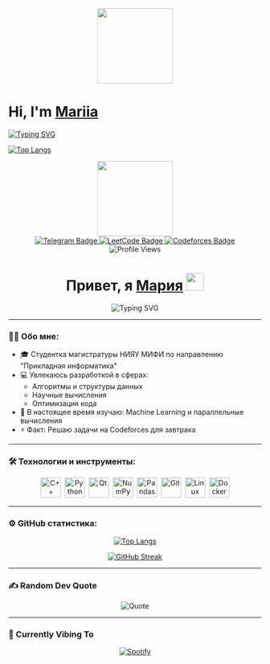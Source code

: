 <div id="header" align="center">
  <img src="https://media.giphy.com/media/v1.Y2lkPWVjZjA1ZTQ3aXFiZ2trMjFmOGR4a3NibWwxNW42ZmpibHl2ZzJnaHZwYmY3anB5MiZlcD12MV9naWZzX3NlYXJjaCZjdD1n/PeOnYlW8AmjcQEc2bZ/giphy.gif" width="150"/>
</div>

# Hi, I'm [Mariia](https://t.me/marshrutkatg)

[![Typing SVG](https://readme-typing-svg.herokuapp.com?color=%b8b5bd&lines=Computer+science+MEPhI+student)](https://git.io/typing-svg)

[![Top Langs](https://github-readme-stats.vercel.app/api/top-langs/?username=mariiamonk&layout=compact)](https://github.com/mariiamonk/github-readme-stats) 

<div id="header" align="center">
  <img src="https://media.giphy.com/media/v1.Y2lkPWVjZjA1ZTQ3aXFiZ2trMjFmOGR4a3NibWwxNW42ZmpibHl2ZzJnaHZwYmY3anB5MiZlcD12MV9naWZzX3NlYXJjaCZjdD1n/PeOnYlW8AmjcQEc2bZ/giphy.gif" width="150"/>
  
  <div id="badges">
    <a href="https://t.me/marshrutkatg">
      <img src="https://img.shields.io/badge/Telegram-2CA5E0?style=for-the-badge&logo=telegram&logoColor=white" alt="Telegram Badge"/>
    </a>
    <a href="https://leetcode.com/your-profile">
      <img src="https://img.shields.io/badge/LeetCode-FFA116?style=for-the-badge&logo=leetcode&logoColor=black" alt="LeetCode Badge"/>
    </a>
    <a href="https://codeforces.com/profile/your-profile">
      <img src="https://img.shields.io/badge/Codeforces-1F8ACB?style=for-the-badge&logo=codeforces&logoColor=white" alt="Codeforces Badge"/>
    </a>
  </div>
  
  <img src="https://komarev.com/ghpvc/?username=mariiamonk&style=flat-square&color=blueviolet" alt="Profile Views"/>
</div>

<h1 align="center">
  Привет, я <a href="https://t.me/marshrutkatg">Мария</a>
  <img src="https://media.giphy.com/media/hvRJCLFzcasrR4ia7z/giphy.gif" width="35px"/>
</h1>

<div align="center">
  <img src="https://readme-typing-svg.herokuapp.com?font=Fira+Code&pause=1000&color=BC96E6&center=true&width=435&lines=Студентка+МИФИ+по+информатике;Разработчик+C%2B%2B+%26+Python;Любитель+алгоритмических+задач" alt="Typing SVG" />
</div>

---

### :woman_technologist: Обо мне:
- 🎓 Студентка магистратуры НИЯУ МИФИ по направлению "Прикладная информатика"
- 💻 Увлекаюсь разработкой в сферах:
  - Алгоритмы и структуры данных
  - Научные вычисления
  - Оптимизация кода
- 🌱 В настоящее время изучаю: Machine Learning и параллельные вычисления
- ⚡ Факт: Решаю задачи на Codeforces для завтрака

---

### 🛠️ Технологии и инструменты:
<div align="center">
  <img src="https://cdn.jsdelivr.net/gh/devicons/devicon/icons/cplusplus/cplusplus-original.svg" title="C++" alt="C++" width="40" height="40"/>&nbsp;
  <img src="https://cdn.jsdelivr.net/gh/devicons/devicon/icons/python/python-original.svg" title="Python" alt="Python" width="40" height="40"/>&nbsp;
  <img src="https://cdn.jsdelivr.net/gh/devicons/devicon/icons/qt/qt-original.svg" title="Qt" alt="Qt" width="40" height="40"/>&nbsp;
  <img src="https://cdn.jsdelivr.net/gh/devicons/devicon/icons/numpy/numpy-original.svg" title="NumPy" alt="NumPy" width="40" height="40"/>&nbsp;
  <img src="https://cdn.jsdelivr.net/gh/devicons/devicon/icons/pandas/pandas-original.svg" title="Pandas" alt="Pandas" width="40" height="40"/>&nbsp;
  <img src="https://cdn.jsdelivr.net/gh/devicons/devicon/icons/git/git-original.svg" title="Git" alt="Git" width="40" height="40"/>&nbsp;
  <img src="https://cdn.jsdelivr.net/gh/devicons/devicon/icons/linux/linux-original.svg" title="Linux" alt="Linux" width="40" height="40"/>&nbsp;
  <img src="https://cdn.jsdelivr.net/gh/devicons/devicon/icons/docker/docker-original.svg" title="Docker" alt="Docker" width="40" height="40"/>
</div>

---

### ⚙️ GitHub статистика:
<div align="center">
  
  [![Top Langs](https://github-readme-stats.vercel.app/api/top-langs/?username=mariiamonk&layout=compact&theme=vision-friendly-dark&hide_border=true&bg_color=00000000&title_color=BC96E6&text_color=FFFFFF)](https://github.com/mariiamonk)
  
  [![GitHub Streak](http://github-readme-streak-stats.herokuapp.com?user=mariiamonk&theme=dark&hide_border=true&background=00000000&dates=FFFFFF&stroke=BC96E6&ring=BC96E6&fire=BC96E6&currStreakNum=FFFFFF&sideNums=FFFFFF&sideLabels=BC96E6&currStreakLabel=BC96E6)](https://git.io/streak-stats)
</div>

---

### ✍️ Random Dev Quote
<div align="center">
  
  ![Quote](https://quotes-github-readme.vercel.app/api?type=horizontal&theme=radical)
</div>

---

### 🎵 Currently Vibing To
<div align="center">
  
  [![Spotify](https://spotify-readme-omega.vercel.app/api/spotify?background_color=0d1117&border_color=BC96E6)](https://open.spotify.com/user/31a5hq...)
</div>
